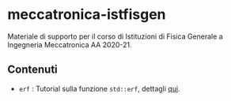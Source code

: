 # meccatronica-istfisgen

Materiale di supporto per il corso di Istituzioni di Fisica Generale a Ingegneria Meccatronica AA 2020-21.

## Contenuti

- `erf` : Tutorial sulla funzione `std::erf`, dettagli [qui](erf/).